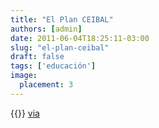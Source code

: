 ```yaml
---
title: "El Plan CEIBAL"
authors: [admin]
date: 2011-06-04T18:25:11-03:00
slug: "el-plan-ceibal"
draft: false
tags: ['educación']
image:
  placement: 3
---
```


{{<youtube AWOpCDBuhgs>}}
 [via](http://ideaschile.wordpress.com/2011/05/17/p2p-education/)
